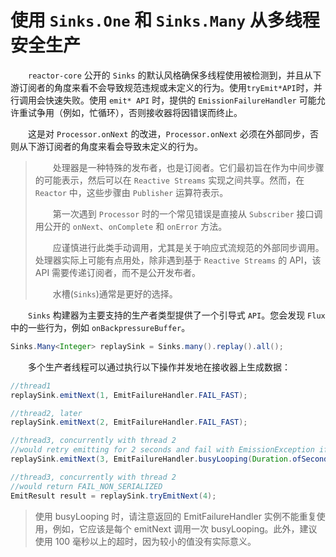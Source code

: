 # 使用 `Sinks.One` 和 `Sinks.Many` 从多线程安全生产

&emsp;&emsp;`reactor-core` 公开的 `Sinks` 的默认风格确保多线程使用被检测到，并且从下游订阅者的角度来看不会导致规范违规或未定义的行为。使用`tryEmit*API`时，并行调用会快速失败。使用 `emit* API` 时，提供的 `EmissionFailureHandler` 可能允许重试争用（例如，忙循环），否则接收器将因错误而终止。

&emsp;&emsp;这是对 `Processor.onNext` 的改进，`Processor.onNext` 必须在外部同步，否则从下游订阅者的角度来看会导致未定义的行为。

> &emsp;&emsp;处理器是一种特殊的发布者，也是订阅者。它们最初旨在作为中间步骤的可能表示，然后可以在 `Reactive Streams` 实现之间共享。然而，在 `Reactor` 中，这些步骤由 `Publisher` 运算符表示。
>
> &emsp;&emsp;第一次遇到 `Processor` 时的一个常见错误是直接从 `Subscriber` 接口调用公开的 `onNext`、`onComplete` 和 `onError` 方法。
>
> &emsp;&emsp;应谨慎进行此类手动调用，尤其是关于响应式流规范的外部同步调用。处理器实际上可能有点用处，除非遇到基于 `Reactive Streams` 的 API，该 API 需要传递订阅者，而不是公开发布者。
>
> &emsp;&emsp;水槽(`Sinks`)通常是更好的选择。

&emsp;&emsp;`Sinks` 构建器为主要支持的生产者类型提供了一个引导式 `API`。您会发现 `Flux` 中的一些行为，例如 `onBackpressureBuffer`。

```java
Sinks.Many<Integer> replaySink = Sinks.many().replay().all();
```

&emsp;&emsp;多个生产者线程可以通过执行以下操作并发地在接收器上生成数据：

```java
//thread1
replaySink.emitNext(1, EmitFailureHandler.FAIL_FAST);

//thread2, later
replaySink.emitNext(2, EmitFailureHandler.FAIL_FAST);

//thread3, concurrently with thread 2
//would retry emitting for 2 seconds and fail with EmissionException if unsuccessful
replaySink.emitNext(3, EmitFailureHandler.busyLooping(Duration.ofSeconds(2)));

//thread3, concurrently with thread 2
//would return FAIL_NON_SERIALIZED
EmitResult result = replaySink.tryEmitNext(4);
```

> 使用 busyLooping 时，请注意返回的 EmitFailureHandler 实例不能重复使用，例如，它应该是每个 emitNext 调用一次 busyLooping。此外，建议使用 100 毫秒以上的超时，因为较小的值没有实际意义。